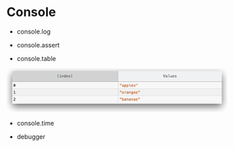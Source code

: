 # Console

- console.log

- console.assert

- console.table

![console table](console-table-array.png)

- console.time

- debugger
